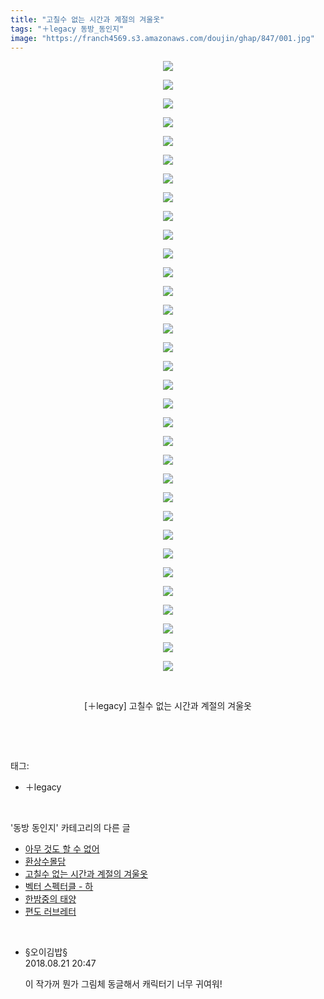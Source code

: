 ```yaml
---
title: "고칠수 없는 시간과 계절의 겨울옷"
tags: "＋legacy 동방_동인지"
image: "https://franch4569.s3.amazonaws.com/doujin/ghap/847/001.jpg"
---
```

<div class="article">
<p style="text-align: center; clear: none; float: none;"><img src="{{ site.imgserver2 }}/ghap/847/001.jpg"/></p>
<p style="text-align: center; clear: none; float: none;"><img src="{{ site.imgserver2 }}/ghap/847/002.jpg"/></p>
<p style="text-align: center; clear: none; float: none;"><img src="{{ site.imgserver2 }}/ghap/847/003.jpg"/></p>
<p style="text-align: center; clear: none; float: none;"><img src="{{ site.imgserver2 }}/ghap/847/004.jpg"/></p>
<p style="text-align: center; clear: none; float: none;"><img src="{{ site.imgserver2 }}/ghap/847/005.jpg"/></p>
<p style="text-align: center; clear: none; float: none;"><img src="{{ site.imgserver2 }}/ghap/847/006.jpg"/></p>
<p style="text-align: center; clear: none; float: none;"><img src="{{ site.imgserver2 }}/ghap/847/007.jpg"/></p>
<p style="text-align: center; clear: none; float: none;"><img src="{{ site.imgserver2 }}/ghap/847/008.jpg"/></p>
<p style="text-align: center; clear: none; float: none;"><img src="{{ site.imgserver2 }}/ghap/847/009.jpg"/></p>
<p style="text-align: center; clear: none; float: none;"><img src="{{ site.imgserver2 }}/ghap/847/010.jpg"/></p>
<p style="text-align: center; clear: none; float: none;"><img src="{{ site.imgserver2 }}/ghap/847/011.jpg"/></p>
<p style="text-align: center; clear: none; float: none;"><img src="{{ site.imgserver2 }}/ghap/847/012.jpg"/></p>
<p style="text-align: center; clear: none; float: none;"><img src="{{ site.imgserver2 }}/ghap/847/013.jpg"/></p>
<p style="text-align: center; clear: none; float: none;"><img src="{{ site.imgserver2 }}/ghap/847/014.jpg"/></p>
<p style="text-align: center; clear: none; float: none;"><img src="{{ site.imgserver2 }}/ghap/847/015.jpg"/></p>
<p style="text-align: center; clear: none; float: none;"><img src="{{ site.imgserver2 }}/ghap/847/016.jpg"/></p>
<p style="text-align: center; clear: none; float: none;"><img src="{{ site.imgserver2 }}/ghap/847/017.jpg"/></p>
<p style="text-align: center; clear: none; float: none;"><img src="{{ site.imgserver2 }}/ghap/847/018.jpg"/></p>
<p style="text-align: center; clear: none; float: none;"><img src="{{ site.imgserver2 }}/ghap/847/019.jpg"/></p>
<p style="text-align: center; clear: none; float: none;"><img src="{{ site.imgserver2 }}/ghap/847/020.jpg"/></p>
<p style="text-align: center; clear: none; float: none;"><img src="{{ site.imgserver2 }}/ghap/847/021.jpg"/></p>
<p style="text-align: center; clear: none; float: none;"><img src="{{ site.imgserver2 }}/ghap/847/022.jpg"/></p>
<p style="text-align: center; clear: none; float: none;"><img src="{{ site.imgserver2 }}/ghap/847/023.jpg"/></p>
<p style="text-align: center; clear: none; float: none;"><img src="{{ site.imgserver2 }}/ghap/847/024.jpg"/></p>
<p style="text-align: center; clear: none; float: none;"><img src="{{ site.imgserver2 }}/ghap/847/025.jpg"/></p>
<p style="text-align: center; clear: none; float: none;"><img src="{{ site.imgserver2 }}/ghap/847/026.jpg"/></p>
<p style="text-align: center; clear: none; float: none;"><img src="{{ site.imgserver2 }}/ghap/847/027.jpg"/></p>
<p style="text-align: center; clear: none; float: none;"><img src="{{ site.imgserver2 }}/ghap/847/028.jpg"/></p>
<p style="text-align: center; clear: none; float: none;"><img src="{{ site.imgserver2 }}/ghap/847/029.jpg"/></p>
<p style="text-align: center; clear: none; float: none;"><img src="{{ site.imgserver2 }}/ghap/847/030.jpg"/></p>
<p style="text-align: center; clear: none; float: none;"><img src="{{ site.imgserver2 }}/ghap/847/031.jpg"/></p>
<p style="text-align: center; clear: none; float: none;"><img src="{{ site.imgserver2 }}/ghap/847/032.jpg"/></p>
<p style="text-align: center; clear: none; float: none;"><img src="{{ site.imgserver2 }}/ghap/847/033.jpg"/></p>
<p style="text-align: center; clear: none; float: none;"><br/></p>
<p style="text-align: center; clear: none; float: none;">[＋legacy] 고칠수 없는 시간과 계절의 겨울옷</p>
<p><br/></p>
</div><br/>
<div class="tagTrail">
<p>태그: </p>
<ul>
<li>＋legacy</li>
</ul>
</div><br/>
<div class="another">
<p>'동방 동인지' 카테고리의 다른 글</p>
<ul>
<li><a href="/ghap_850">아무 것도 할 수 없어</a></li>
<li><a href="/ghap_848">환상수몰담</a></li>
<li><a href="/ghap_847">고칠수 없는 시간과 계절의 겨울옷</a></li>
<li><a href="/ghap_846">벡터 스펙터클 - 하</a></li>
<li><a href="/ghap_845">한밤중의 태양</a></li>
<li><a href="/ghap_844">편도 러브레터</a></li>
</ul>
</div><br/>
<div class="cb_module cb_fluid">
<div class="cb_wrt cb_profile">
<div class="comment">
<ul>
<li class="cb_thumb_off" id="comment15314124">
<div class="cb_comment_area">
<div class="cb_info_area">
<div class="cb_section">
<span class="cb_nick_name">§오이김밥§</span>
</div>
<div class="cb_section">
<span class="cb_date">2018.08.21 20:47 </span>
</div>
</div>
<div class="cb_dsc_comment">
<p class="cb_dsc">
											이 작가꺼 뭔가 그림체 동글해서 캐릭터기 너무 귀여워!
										</p>
</div>
</div></li>
</ul>
</div>
</div><!-- commentList close -->
</div><br/>
